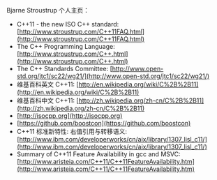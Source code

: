 ﻿Bjarne Stroustrup 个人主页：

- C++11 - the new ISO C++ standard: [http://www.stroustrup.com/C++11FAQ.html](http://www.stroustrup.com/C++11FAQ.html)
- The C++ Programming Language: [http://www.stroustrup.com/C++.html](http://www.stroustrup.com/C++.html)
- The C++ Standards Committee: [http://www.open-std.org/jtc1/sc22/wg21/](http://www.open-std.org/jtc1/sc22/wg21/)
- 维基百科英文 C++11: [http://en.wikipedia.org/wiki/C%2B%2B11](http://en.wikipedia.org/wiki/C%2B%2B11)
- 维基百科中文 C++11: [http://zh.wikipedia.org/zh-cn/C%2B%2B11](http://zh.wikipedia.org/zh-cn/C%2B%2B11)
- [http://isocpp.org](http://isocpp.org)
- [https://github.com/boostcon](https://github.com/boostcon)
- C++11 标准新特性: 右值引用与转移语义: [http://www.ibm.com/developerworks/cn/aix/library/1307_lisl_c11/](http://www.ibm.com/developerworks/cn/aix/library/1307_lisl_c11/)
- Summary of C++11 Feature Availability in gcc and MSVC: [http://www.aristeia.com/C++11/C++11FeatureAvailability.htm](http://www.aristeia.com/C++11/C++11FeatureAvailability.htm)
